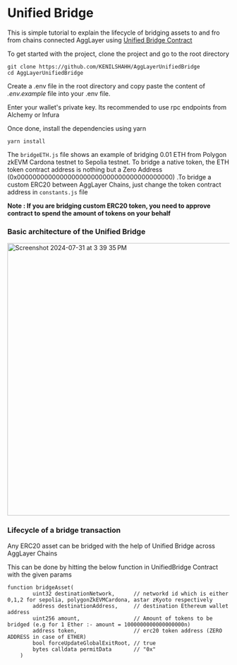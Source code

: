 # Unified Bridge

This is simple tutorial to explain the lifecycle of bridging assets to and fro from chains connected AggLayer using [Unified Bridge Contract](https://github.com/0xPolygonHermez/zkevm-contracts/blob/main/contracts/v2/PolygonZkEVMBridgeV2.sol)

To get started with the project, clone the project and go to the root directory

```
git clone https://github.com/KENILSHAHH/AggLayerUnifiedBridge
cd AggLayerUnifiedBridge

```

Create a .env file in the root directory and copy paste the content of *.env.example* file into your .env file. 

Enter your wallet's private key. Its recommended to use rpc endpoints from Alchemy or Infura

Once done, install the dependencies using yarn

```yarn install```

The `bridgeETH.js` file shows an example of bridging 0.01 ETH from Polygon zkEVM Cardona testnet to Sepolia testnet. To bridge a native token, the ETH token contract address is nothing but a Zero Address (0x0000000000000000000000000000000000000000) .To bridge a custom ERC20 between AggLayer Chains, just change the token contract address in `constants.js` file 

**Note : If you are bridging custom ERC20 token, you need to approve contract to spend the amount of tokens on your behalf**

### Basic architecture of the Unified Bridge 
<img width="617" alt="Screenshot 2024-07-31 at 3 39 35 PM" src="https://github.com/user-attachments/assets/90b496fc-4cee-4d40-84b4-89bba762accd">


### Lifecycle of a bridge transaction

Any ERC20 asset can be bridged with the help of Unified Bridge across AggLayer Chains

This can be done by hitting the below function in UnifiedBridge Contract with the given params

```solidity 
function bridgeAsset(
        uint32 destinationNetwork,      // networkd id which is either 0,1,2 for sepolia, polygonZkEVMCardona, astar zKyoto respectively
        address destinationAddress,     // destination Ethereum wallet address  
        uint256 amount,                 // Amount of tokens to be bridged (e.g for 1 Ether :- amount = 1000000000000000000n)
        address token,                  // erc20 token address (ZERO ADDRESS in case of ETHER)
        bool forceUpdateGlobalExitRoot, // true
        bytes calldata permitData       // "0x"
    )
```



